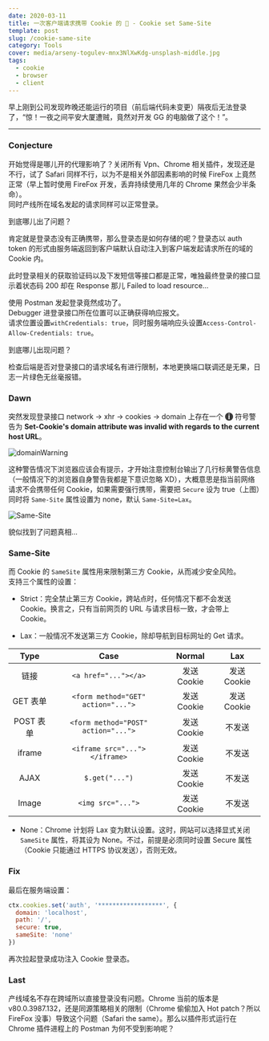 ```yaml
---
date: 2020-03-11
title: 一次客户端请求携带 Cookie 的 🐛 - Cookie set Same-Site
template: post
slug: /cookie-same-site
category: Tools
cover: media/arseny-togulev-mnx3NlXwKdg-unsplash-middle.jpg
tags:
  - cookie
  - browser
  - client
---
```


早上刚到公司发现昨晚还能运行的项目（前后端代码未变更）隔夜后无法登录了，“惊！一夜之间平安大厦遭贼，竟然对开发 GG 的电脑做了这个！”。

---

### Conjecture

开始觉得是哪儿开的代理影响了？关闭所有 Vpn、Chrome 相关插件，发现还是不行，试了 Safari 同样不行，以为不是相关外部因素影响的时候 FireFox 上竟然正常（早上暂时使用 FireFox 开发，丢弃持续使用几年的 Chrome 果然会少半条命）。<br />
同时产线所在域名发起的请求同样可以正常登录。<br />

到底哪儿出了问题？<br />

肯定就是登录态没有正确携带，那么登录态是如何存储的呢？登录态以 auth token 的形式由服务端返回到客户端默认自动注入到客户端发起请求所在的域的 Cookie 内。<br />

此时登录相关的获取验证码以及下发短信等接口都是正常，唯独最终登录的接口显示着状态码 200 却在 Response 那儿 Failed to load resource...<br />

使用 Postman 发起登录竟然成功了。<br />
Debugger 进登录接口所在位置可以正确获得响应报文。<br />
请求位置设置`withCredentials: true`，同时服务端响应头设置`Access-Control-Allow-Credentials: true`。<br />

到底哪儿出现问题？<br />

检查后端是否对登录接口的请求域名有进行限制，本地更换端口联调还是无果，日志一片绿色无丝毫报错。<br />

### Dawn

突然发现登录接口 network -> xhr -> cookies -> domain 上存在一个 <span style="
    color: #fff;
    width: 16px;
    height: 16px;
    background: #3a3a3a;
    border-radius: 50%;
    display: inline-block;
    text-align: center;
    line-height: 16px;
    font-weight: bold;">i</span> 符号警告为 **Set-Cookie's domain attribute was invalid with regards to the current host URL**。<br />

![domainWarning](https://i.loli.net/2020/03/12/PZm1qsGgx78jez2.png)<br />

这种警告情况下浏览器应该会有提示，才开始注意控制台输出了几行标黄警告信息（一般情况下的浏览器自身警告我都是下意识忽略 XD），大概意思是指当前网络请求不会携带任何 Cookie，如果需要强行携带，需要把 `Secure` 设为 true（上图）同时将 `Same-Site` 属性设置为 none，默认 `Same-Site=Lax`。<br />

![Same-Site](https://i.loli.net/2020/03/23/TV7xoPChQc4jtk3.png)

貌似找到了问题真相...<br />

### Same-Site

而 Cookie 的 `SameSite` 属性用来限制第三方 Cookie，从而减少安全风险。<br />
支持三个属性的设置：<br />

- Strict：完全禁止第三方 Cookie，跨站点时，任何情况下都不会发送 Cookie。换言之，只有当前网页的 URL 与请求目标一致，才会带上 Cookie。

- Lax：一般情况不发送第三方 Cookie，除却导航到目标网址的 Get 请求。

|   Type    |                Case                 |   Normal    |     Lax     |
| :-------: | :---------------------------------: | :---------: | :---------: |
|   链接    |        `<a href="..."></a>`         | 发送 Cookie | 发送 Cookie |
| GET 表单  | `<form method="GET" action="...">`  | 发送 Cookie | 发送 Cookie |
| POST 表单 | `<form method="POST" action="...">` | 发送 Cookie |   不发送    |
|  iframe   |    `<iframe src="..."></iframe>`    | 发送 Cookie |   不发送    |
|   AJAX    |           `$.get("...")`            | 发送 Cookie |   不发送    |
|   Image   |          `<img src="...">`          | 发送 Cookie |   不发送    |

- None：Chrome 计划将 Lax 变为默认设置。这时，网站可以选择显式关闭 `SameSite` 属性，将其设为 None。不过，前提是必须同时设置 Secure 属性（Cookie 只能通过 HTTPS 协议发送），否则无效。

### Fix

最后在服务端设置：<br />

```js
ctx.cookies.set('auth', '******************', {
  domain: 'localhost',
  path: '/',
  secure: true,
  sameSite: 'none'
})
```

再次拉起登录成功注入 Cookie 登录态。<br />

### Last

产线域名不存在跨域所以直接登录没有问题。Chrome 当前的版本是 v80.0.3987.132，还是同源策略相关的限制（Chrome 偷偷加入 Hot patch？所以 FireFox 没事）导致这个问题（Safari the same）。那么以插件形式运行在 Chrome 插件进程上的 Postman 为何不受到影响呢？
